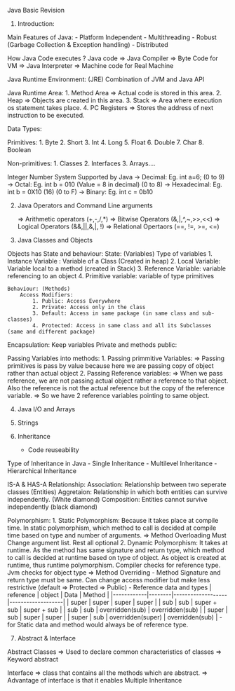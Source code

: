 Java Basic Revision

1. Introduction:

Main Features of Java:
    - Platform Independent
    - Multithreading
    - Robust (Garbage Collection & Exception handling)
    - Distributed

How Java Code executes ?
Java code => Java Compiler => Byte Code for VM => Java Interpreter => Machine code for Real Machine

Java Runtime Environment: (JRE)
    Combination of JVM and Java API

Java Runtime Area:
    1. Method Area => Actual code is stored in this area.
    2. Heap => Objects are created in this area.
    3. Stack => Area where execution os statement takes place.
    4. PC Registers => Stores the address of next instruction to be executed.


Data Types:

Primitives:
    1. Byte
    2. Short
    3. Int
    4. Long
    5. Float
    6. Double
    7. Char
    8. Boolean
    
Non-primitives:
    1. Classes
    2. Interfaces
    3. Arrays....


Integer Number System Supported by Java
    -> Decimal: Eg. int a=6; (0 to 9)
    -> Octal: Eg. int b = 010 (Value = 8 in decimal) (0 to 8)
    -> Hexadecimal: Eg. int b = 0X10 (16) (0 to F)
    -> Binary: Eg. int c = 0b10 

2. Java Operators and Command Line arguments

    => Arithmetic operators (+,-,/,*)
    => Bitwise Operators (&,|,^,~,>>,<<)
    => Logical Operators (&&,||,&,|, !)
    => Relational Opertaors (==, !=, >=, <=)

3. Java Classes and Objects

Objects has State and behaviour:
    State: (Variables)
        Type of variables
            1. Instance Variable : Variable of a Class (Created in heap)
            2. Local Variable: Variable local to a method (created in Stack)
            3. Reference Variable: variable referencing to an object
            4. Primitive variable: variable of type primitives
    
    Behaviour: (Methods)
        Access Modifiers:
            1. Public: Access Everywhere
            2. Private: Access only in the class
            3. Default: Access in same package (in same class and sub-classes)
            4. Protected: Access in same class and all its Subclasses (same and different package)

Encapsulation:
    Keep variables Private and methods public:

Passing Variables into methods:
    1. Passing primmitive Variables: 
        => Passing primitives is pass by value because here we are passing copy of object rather than actual object
    2. Passing Reference variables:
        => When we pass reference, we are not passing actual object rather a reference to that object. Also the reference is not the actual reference but the copy of the reference variable.
        => So we have 2 reference variables pointing to same object.

4. Java I/O and Arrays

5. Strings

6. Inheritance
    - Code reuseability 

Type of Inheritance in Java
    - Single Inheritance
    - Multilevel Inheritance
    - Hierarchical Inheritance

IS-A & HAS-A Relationship:
Association: Relationship between two seperate classes (Entities) 
    Aggretaion: Relationship in which both entities can survive independently. (White diamond)
    Composition: Entities cannot survive independently (black diamond)

Polymorphism:
    1. Static Polymorphism: Because it takes place at compile time. In static polymorphism, which method to call is decided at compile time based on type and number of arguments. 
        => Method Overloading
            Must Change argument list. Rest all optional
    2. Dynamic Polymorphism: It takes at runtime. As the method has same signature and return type, which method to call is decided at runtime based on type of object. As object is created at runtime, thus runtime polymorphism.
    Compiler checks for reference type. Jvm checks for object type
        => Method Overriding
           - Method Signature and return type must be same. Can change access modifier but make less restrictive (default => Protected => Public)
           - Reference data and types
           | reference  | object |      Data         |      Method       |
           |------------|--------|-------------------|-------------------|
           | super      | super  | super             | super             |
           | sub        | sub    | super + sub       | super + sub       |
           | sub        | sub    | overridden(sub)   | overridden(sub)   |
           | super      | sub    | super             | super             |
           | super      | sub    | overridden(super) | overridden(sub)   |
           - for Static data and method would always be of reference type.

7. Abstract & Interface

Abstract Classes
    => Used to declare common characteristics of classes
    => Keyword abstract

Interface
    => class that contains all the methods which are abstract.
    => Advantage of interface is that it enables Multiple Inheritance




 